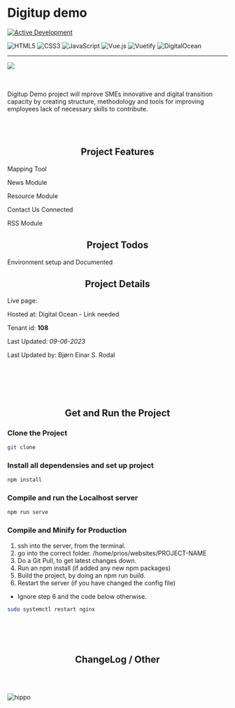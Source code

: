 # Digitup demo

<!-- Status of Project --->

[![Active Development](https://img.shields.io/badge/Maintenance%20Level-Actively%20Developed-brightgreen.svg)](https://gist.github.com/cheerfulstoic/d107229326a01ff0f333a1d3476e068d)

<!-- Languages, framwork and libraries used + hosting --->

![HTML5](https://img.shields.io/badge/html5-%23E34F26.svg?style=for-the-badge&logo=html5&logoColor=white)
![CSS3](https://img.shields.io/badge/css3-%231572B6.svg?style=for-the-badge&logo=css3&logoColor=white)
![JavaScript](https://img.shields.io/badge/javascript-%23323330.svg?style=for-the-badge&logo=javascript&logoColor=%23F7DF1E)
![Vue.js](https://img.shields.io/badge/vuejs-%2335495e.svg?style=for-the-badge&logo=vuedotjs&logoColor=%234FC08D)
![Vuetify](https://img.shields.io/badge/Vuetify-1867C0?style=for-the-badge&logo=vuetify&logoColor=AEDDFF)
![DigitalOcean](https://img.shields.io/badge/DigitalOcean-%230167ff.svg?style=for-the-badge&logo=digitalOcean&logoColor=white)

---

<img src="https://prioskompetanse.blob.core.windows.net/followupmedia/uploads/4e4c0693-cda9-4a3f-919a-448ee3290af1.jpg" width="auto" height="auto"/>

<br>
<br>
<br>

<!-- Project Description --->

Digitup Demo project will mprove SMEs innovative and digital transition capacity by creating structure, methodology and tools for improving employees lack of necessary skills to contribute.

<br>
<br>

<!-- Modules --->
<h2 align="center"> Project Features </h2>
<p> Mapping Tool </p>
<p> News Module </p>
<p> Resource Module </p>
<p> Contact Us Connected </p>
<p> RSS Module </p>

<h2 align="center"> Project Todos </h2>
<p> Environment setup and Documented </p>

<!-- Project Details --->
<h2 align="center">Project Details</h2>

Live page:

Hosted at: Digital Ocean - Link needed

Tenant id: <strong>108</strong>

Last Updated: _09-06-2023_

Last Updated by: Bjørn Einar S. Rodal

<br>
<br>
<br>
<br>

<!-- How to Get and Run the Project --->
<h2 align="center">Get and Run the Project</h2>

### Clone the Project

```sh
git clone
```

### Install all dependensies and set up project

```sh
npm install
```

### Compile and run the Localhost server

```sh
npm run serve
```

### Compile and Minify for Production

1. ssh into the server, from the terminal.
2. go into the correct folder. /home/prios/websites/PROJECT-NAME
3. Do a Git Pull, to get latest changes down.
4. Run an npm install (if added any new npm packages)
5. Build the project, by doing an npm run build.
6. Restart the server (if you have changed the config file)

- Ignore step 6 and the code below otherwise.

```sh
sudo systemctl restart nginx
```

<br>
<br>
<br>

<!-- Project Details --->
<h2 align="center">ChangeLog / Other</h2>
<br/>
<br/>

![hippo](https://media3.giphy.com/media/aUovxH8Vf9qDu/giphy.gif)
